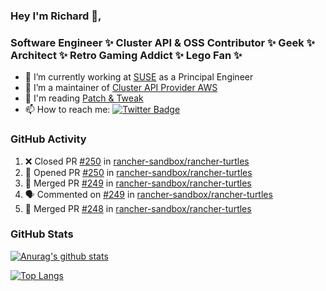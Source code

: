 ### Hey I'm Richard 👋, 

<h3 align="left">Software Engineer ✨ Cluster API & OSS Contributor ✨ Geek ✨ Architect ✨ Retro Gaming Addict ✨ Lego Fan ✨</h3>

- 🔭 I’m currently working at [SUSE](https://www.suse.com/) as a Principal Engineer
- 👯 I’m a maintainer of [Cluster API Provider AWS](https://github.com/kubernetes-sigs/cluster-api-provider-aws)
- 💬 I'm reading [Patch & Tweak](https://bjooks.com/products/patch-tweak-exploring-modular-synthesis)
- 📫 How to reach me: [![Twitter Badge](https://img.shields.io/badge/-@fruit_case-00acee?style=flat&logo=Twitter&logoColor=white)](https://twitter.com/intent/follow?screen_name=fruit_case "Follow on Twitter")

### GitHub Activity 

<!--START_SECTION:activity-->
1. ❌ Closed PR [#250](https://github.com/rancher-sandbox/rancher-turtles/pull/250) in [rancher-sandbox/rancher-turtles](https://github.com/rancher-sandbox/rancher-turtles)
2. 💪 Opened PR [#250](https://github.com/rancher-sandbox/rancher-turtles/pull/250) in [rancher-sandbox/rancher-turtles](https://github.com/rancher-sandbox/rancher-turtles)
3. 🎉 Merged PR [#249](https://github.com/rancher-sandbox/rancher-turtles/pull/249) in [rancher-sandbox/rancher-turtles](https://github.com/rancher-sandbox/rancher-turtles)
4. 🗣 Commented on [#249](https://github.com/rancher-sandbox/rancher-turtles/pull/249#issuecomment-1792487161) in [rancher-sandbox/rancher-turtles](https://github.com/rancher-sandbox/rancher-turtles)
5. 🎉 Merged PR [#248](https://github.com/rancher-sandbox/rancher-turtles/pull/248) in [rancher-sandbox/rancher-turtles](https://github.com/rancher-sandbox/rancher-turtles)
<!--END_SECTION:activity-->

### GitHub Stats

[![Anurag's github stats](https://github-readme-stats.vercel.app/api?username=richardcase&count_private=true&show_icons=true)](https://github.com/anuraghazra/github-readme-stats)

[![Top Langs](https://github-readme-stats.vercel.app/api/top-langs/?username=richardcase&hide=html&layout=compact)](https://github.com/anuraghazra/github-readme-stats)
